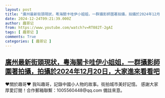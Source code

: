 ```yaml
---
layout: post
title: "廣州最新街頭現狀，粵海關卡哇伊小姐姐，一群攝影師圍著拍攝，拍攝於2024年12月20日，大家進來看看吧"
date: 2024-12-24T09:21:39.000Z
author: 趣哥记
from: https://www.youtube.com/watch?v=RT082T-2gAI
tags: [ 趣哥记 ]
comments: True
categories: [ 趣哥记 ]
---
```

<!--1735032099000-->
[廣州最新街頭現狀，粵海關卡哇伊小姐姐，一群攝影師圍著拍攝，拍攝於2024年12月20日，大家進來看看吧](https://www.youtube.com/watch?v=RT082T-2gAI)
------

<div>
♥關於趣哥♥  我叫趣哥，記錄中國小人物的故事。街拍城市美好記憶。  感謝大家厚愛訂閱！合作郵箱聯繫：1005560448@qq.com 備註來意。
</div>
